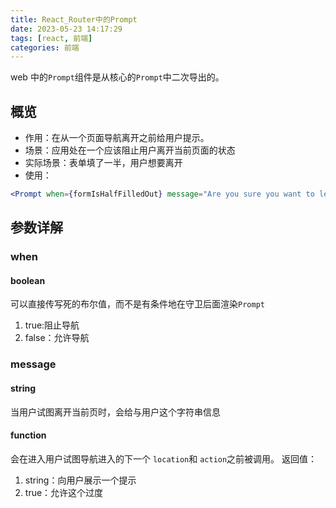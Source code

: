 ```yaml
---
title: React_Router中的Prompt
date: 2023-05-23 14:17:29
tags: [react, 前端]
categories: 前端
---
```


web 中的`Prompt`组件是从核心的`Prompt`中二次导出的。

## 概览

- 作用：在从一个页面导航离开之前给用户提示。
- 场景：应用处在一个应该阻止用户离开当前页面的状态
- 实际场景：表单填了一半，用户想要离开
- 使用：

```jsx
<Prompt when={formIsHalfFilledOut} message="Are you sure you want to leave?" />
```

## 参数详解

### when

#### boolean

可以直接传写死的布尔值，而不是有条件地在守卫后面渲染`Prompt`

1. true:阻止导航
2. false：允许导航

### message

#### string

当用户试图离开当前页时，会给与用户这个字符串信息

#### function

会在进入用户试图导航进入的下一个 `location`和 `action`之前被调用。
返回值：

1. string：向用户展示一个提示
2. true：允许这个过度
